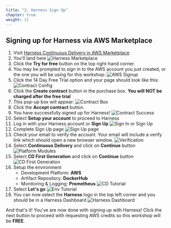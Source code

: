 ```yaml
---
title: "2. Harness Sign Up"
chapter: true
weight: 11
---
```

## Signing up for Harness via AWS Marketplace
1. Visit [Harness Continuous Delivery in AWS Marketplace](https://aws.amazon.com/marketplace/pp/B07PZY3369?&trk=el_a134p000003yrYeAAI&trkCampaign=AWSMP_pdp_dev_x_dg&sc_channel=el&sc_campaign=el_awsmp_mult&sc_outcome=Marketplace)
1. You'll land here ![Harness Marketplace](/images/30_harness_setup/marketplace-page.png)
1. Click the **Try for free** button on the top right-hand corner.
1. You may be prompted to sign in to the AWS account you just created, or the one you will be using for this workshop: ![AWS Signup](/images/30_harness_setup/aws-signin.png)
1. Click the 14 Day Free Trial option and your page should look like this: ![Contract Config](/images/30_harness_setup/mp-contract-config.png)
1. Click the **Create contract** button in the purchase box. **You will NOT be charged after the free trial**
1. This pop-up box will appear: ![Contract Box](/images/30_harness_setup/contract.png)
1. Click the **Accept contract** button.
1. You have successfully signed up for Harness! ![Contract Success](/images/30_harness_setup/contract-success.png)
1. Select **Setup your account** to proceed to Harness
1. Log in with your Harness account or **Sign Up** ![Sign In or Sign Up](/images/30_harness_setup/harness_ft_signup.png)
1. Complete Sign Up page ![Sign Up page](/images/30_harness_setup/harness_ft_signup_2.png)
1. Check your email to verify the account.  Your email will include a verify link which should open a new browser window. ![Verification](/images/30_harness_setup/email_verification.png)
1. Select **Continuous Delivery** and click on **Continue** button ![Platform Modules](/images/30_harness_setup/setup_cd.png)
1. Select **CD First Generation** and click on **Continue** button ![CD First Generation](/images/30_harness_setup/setup_cd_current_gen.png)
1. Setup the environment
   * Development Platform: **AWS**
   * Artifact Repository: **DockerHub**
   * Monitoring & Logging: **Prometheus**
   ![CD Tutorial](/images/30_harness_setup/setup_cd_tutorial.png)
1. Select **Let's go** ![Env Tutorial](/images/30_harness_setup/setup_env_tutorial.png)
1. You can now select the **Harness** logo in the top left corner and you should be in a Harness Dashboard ![Harness Dashboard](/images/30_harness_setup/first_gen_dashboard.png)

And that's it! You've are now done with signing up with Harness! Click the next button to proceed with requesting AWS credits so this workshop will be **FREE**. 
